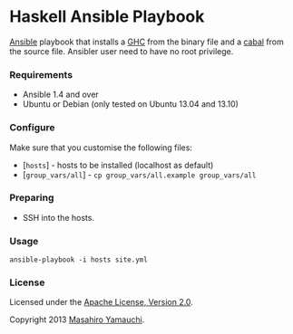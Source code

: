 Haskell Ansible Playbook
========================

[Ansible](http://www.ansibleworks.com/) playbook that installs a [GHC](http://www.haskell.org/ghc/) from the binary file and a [cabal](http://www.haskell.org/cabal/) from the source file.
Ansibler user need to have no root privilege.

### Requirements

- Ansible 1.4 and over
- Ubuntu or Debian (only tested on Ubuntu 13.04 and 13.10)

### Configure

Make sure that you customise the following files:

- [`hosts`] - hosts to be installed (localhost as default)
- [`group_vars/all`] - `cp group_vars/all.example group_vars/all`

### Preparing

- SSH into the hosts.

### Usage

`ansible-playbook -i hosts site.yml`

### License

Licensed under the [Apache License, Version 2.0](http://www.apache.org/licenses/LICENSE-2.0).

Copyright 2013 [Masahiro Yamauchi](mailto:sgt.yamauchi@gmail.com).

